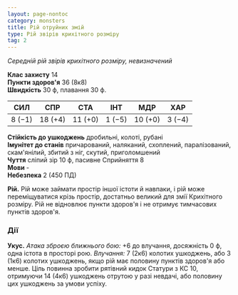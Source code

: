 ```yaml
---
layout: page-nontoc
category: monsters
title: Рій отруйних змій
type: Рій звірів крихітного розміру
tag: 2
---
```


_Середній рій звірів крихітного розміру, невизначений_

**Клас захисту** 14    
**Пункти здоров'я** 36 (8к8)    
**Швидкість** 30 ф, плавання 30 ф.

| СИЛ    | СПР     | СТА     | ІНТ    | МДР     | ХАР    |
| ------ | ------- | ------- | ------ | ------- | ------ |
| 8 (−1) | 18 (+4) | 11 (+0) | 1 (−5) | 10 (+0) | 3 (−4) |

**Стійкість до ушкоджень** дробильні, колоті, рубані    
**Імунітет до станів** причарований, наляканий, схоплений, паралізований, скам'янілий, збитий з ніг, скутий, приголомшений    
**Чуття** сліпий зір 10 ф, пасивне Сприйняття 8    
**Мови** -    
**Небезпека** 2 (450 ПД)

**Рій.** Рій може займати простір іншої істоти й навпаки, і рій може переміщуватися крізь простір, достатньо великий для змії Крихітного розміру. Рій не відновлює пункти здоров'я і не отримує тимчасових пунктів здоров'я.

### Дії
**Укус.** _Атака зброєю ближнього бою:_ +6 до влучання, досяжність 0 ф, одна істота в просторі рою. _Влучання:_ 7 (2к6) колотих ушкоджень, або 3 (1к6) колотих ушкоджень, якщо рій має половину пунктів здоров'я або менше. Ціль повинна зробити рятівний кидок Статури з КС 10, отримуючи 14 (4к6) ушкоджень отрутою у разі невдачі, або половину цих ушкоджень за умови успіху.
